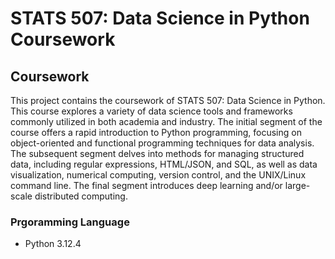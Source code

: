 # STATS 507: Data Science in Python Coursework

<!-- ABOUT THE PROJECT -->
## Coursework

This project contains the coursework of STATS 507: Data Science in Python. This course explores a variety of data science tools and frameworks commonly utilized in both academia and industry. The initial segment of the course offers a rapid introduction to Python programming, focusing on object-oriented and functional programming techniques for data analysis. The subsequent segment delves into methods for managing structured data, including regular expressions, HTML/JSON, and SQL, as well as data visualization, numerical computing, version control, and the UNIX/Linux command line. The final segment introduces deep learning and/or large-scale distributed computing.


### Prgoramming Language
- Python 3.12.4


